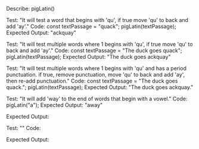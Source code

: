 <!-- Pig Latin rules:
- for words that begin with "qu", move "qu" to the end and add "ay" i.e. "quick" becomes "ickquay"
- for words that begins with vowels [a, e, i, o, u], add "way" to the end i.e. "away" becomes "awayway"
- for words beginning with consonants (any other letter(s)), move all consecutive consonants to the end
    and add "ay" i.e. "code" becomes "odecay"
-->

Describe: pigLatin()

Test: "It will test a word that begins with 'qu', if true move 'qu' to back and add 'ay'."
Code:
const textPassage = "quack";
pigLatin(textPassage);
Expected Output: "ackquay"

Test: "It will test multiple words where 1 begins with 'qu', if true move 'qu' to back and add 'ay'."
Code:
const textPassage = "The duck goes quack";
pigLatin(textPassage);
Expected Output: "The duck goes ackquay"

Test: "It will test multiple words where 1 begins with 'qu' and has a period punctuation. if true, 
remove punctuation, move 'qu' to back and add 'ay', then re-add punctuation."
Code:
const textPassage = "The duck goes quack.";
pigLatin(textPassage);
Expected Output: "The duck goes ackquay."

Test: "It will add 'way' to the end of words that begin with a vowel."
Code: pigLatin("a");
Expected Output: "away"

Expected Output: 

Test: ""
Code:

Expected Output: 